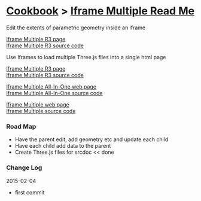 [Cookbook]( ../index.html ) > [Iframe Multiple Read Me]( index.html )
===

Edit the extents of parametric geometry inside an iframe

[Iframe Multiple R3 page]( http://theo-armour.github.io/cookbook/iframe-multiple/r4/iframe-parametric-geometry-zooming.html )  
[Iframe Multiple R3 source code]( https://github.com/theo-armour/cookbook/tree/gh-pages/iframe-multiple/r4/ )


Use Iframes to load multiple Three.js files into a single html page

[Iframe Multiple R3 page]( http://theo-armour.github.io/cookbook/iframe-multiple/r3/iframe-document.html )  
[Iframe Multiple R3 source code]( https://github.com/theo-armour/cookbook/tree/gh-pages/iframe-multiple/r3/ )


[Iframe Multiple All-In-One web page]( http://theo-armour.github.io/cookbook/iframe-multiple/r2/iframe-multiple-all-in-one.html )  
[Iframe Multiple All-In-One source code]( https://github.com/theo-armour/cookbook/tree/gh-pages/iframe-multiple-all-in-one/r2/iframe-multiple-all-in-one )


[Iframe Multiple web page]( http://theo-armour.github.io/cookbook/iframe-multiple/r1/iframe-multiple.html )  
[Iframe Multiple source code]( https://github.com/theo-armour/cookbook/tree/gh-pages/iframe-multiple )

### Road Map

* Have the parent edit, add geometry etc and update each child
* Have each child add data to the parent
* Create Three.js files for srcdoc << done

### Change Log

2015-02-04

* first commit 